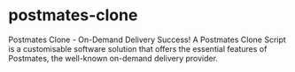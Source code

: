 # postmates-clone
Postmates Clone - On-Demand Delivery Success! A Postmates Clone Script is a customisable software solution that offers the essential features of Postmates, the well-known on-demand delivery provider. 
